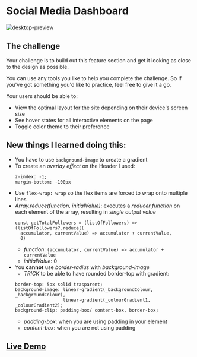 # Social Media Dashboard

![desktop-preview](https://user-images.githubusercontent.com/29714385/94529964-11d26e80-0243-11eb-9ab4-f6d9e0d56ac4.jpg)


## The challenge

Your challenge is to build out this feature section and get it looking as close to the design as possible.

You can use any tools you like to help you complete the challenge. So if you've got something you'd like to practice, feel free to give it a go.

Your users should be able to:

- View the optimal layout for the site depending on their device's screen size
- See hover states for all interactive elements on the page
- Toggle color theme to their preference

## New things I learned doing this:
* You have to use ```background-image``` to create a gradient
* To create an *overlay effect* on the Header I used: 
    ``` 
    z-index: -1;
    margin-bottom: -100px
    ```
* Use ```flex-wrap: wrap``` so the flex items are forced to wrap onto multiple lines
* *Array.reduce(function, initialValue)*: executes a *reducer function* on each element of the array, resulting in *single output value*
  ```
  const getTotalFollowers = (listOfFollowers) => (listOfFollowers?.reduce((
    accumulator, currentValue) => accumulator + currentValue,
    0)
  ```
  * *function*: ```(accumulator, currentValue) => accumulator + currentValue```
  * *initialValue*: 0
* You **cannot** use *border-radius* with *background-image*  
  * *TRICK* to be able to have rounded border-top with gradient:
  ```
  border-top: 5px solid trasparent;
  background-image: linear-gradient(_backgroundColour, _backgroundColour), 
                    linear-gradient(_colourGradient1, _colourGradient2);
  background-clip: padding-box/ content-box, border-box;
  ```
    * *padding-box*: when you are using padding in your element
    * *content-box*: when you are not using padding 

## [Live Demo](https://social-media-dashboard-f439f.web.app/)

